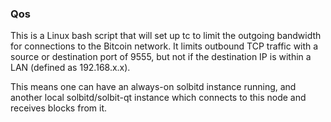 ### Qos ###

This is a Linux bash script that will set up tc to limit the outgoing bandwidth for connections to the Bitcoin network. It limits outbound TCP traffic with a source or destination port of 9555, but not if the destination IP is within a LAN (defined as 192.168.x.x).

This means one can have an always-on solbitd instance running, and another local solbitd/solbit-qt instance which connects to this node and receives blocks from it.
